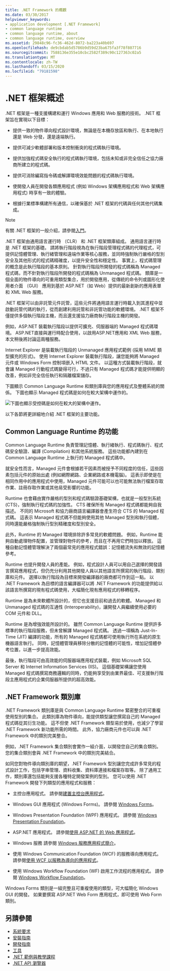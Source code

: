 ```yaml
---
title: .NET Framework 的概觀
ms.date: 03/30/2017
helpviewer_keywords:
- application development [.NET Framework]
- common language runtime
- common language runtime, about
- common language runtime, overview
ms.assetid: 29848c96-fc36-462d-8072-ba223a40b697
ms.openlocfilehash: de9cbdab5d5786b9d59d23ba675fa3f78f807716
ms.sourcegitcommit: 7588136e355e10cbc2582f389c90c127363c02a5
ms.translationtype: MT
ms.contentlocale: zh-TW
ms.lasthandoff: 03/15/2020
ms.locfileid: "79181598"
---
```

# <a name="overview-of-net-framework"></a>.NET 框架概述

.NET 框架是一種支援構建和運行 Windows 應用和 Web 服務的技術。 .NET 框架旨在實現以下目標：

- 提供一致的物件導向程式設計環境，無論是在本機存放區和執行、在本地執行還是 Web 分發，還是遠端執行。

- 提供可減少軟體部署和版本控制衝突的程式碼執行環境。

- 提供加強程式碼安全執行的程式碼執行環境，包括未知或非完全信任之協力廠商所建立的程式碼。

- 提供可消除編寫指令碼或解譯環境效能問題的程式碼執行環境。

- 使開發人員在開發各類應用程式 (例如 Windows 架構應用程式和 Web 架構應用程式) 時享有一致的體驗。

- 根據行業標準構建所有通信，以確保基於 .NET 框架的代碼與任何其他代碼集成。

> [!NOTE]
> 有關 .NET 框架的一般介紹，請參閱[入門](index.md)。

.NET 框架由通用語言運行時 （CLR） 和 .NET 框架類庫組成。 通用語言運行時是 .NET 框架的基礎。 請將執行階段視為在執行階段管理程式碼的代理程式，可提供記憶體管理、執行緒管理和遠端作業等核心服務，並同時強制執行嚴格的型別安全及其他形式的程式碼精確度，以提升安全性和穩定性。 事實上，程式碼管理的概念是此執行階段的基本原則。 針對執行階段所開發的程式碼稱為 Managed 程式碼，而不針對執行階段所開發的程式碼稱為 Unmanaged 程式碼。 類庫是一個全面的物件導向的可重用類型集合，用於開發應用，從傳統的命令列或圖形化使用者介面 （GUI） 應用到基於 ASP.NET（如 Web）提供的最新創新的應用表單和 XML Web 服務。

.NET 框架可以由非託管元件託管，這些元件將通用語言運行時載入到其進程中並啟動託管代碼的執行，從而創建利用託管和非託管功能的軟體環境。 .NET 框架不僅提供多個執行階段主機，而且還支援協力廠商執行階段主機的開發。

例如，ASP.NET 裝載執行階段以提供可擴充、伺服器端的 Managed 程式碼環境。 ASP.NET直接與運行時配合使用，以啟用ASP.NET應用和 XML Web 服務，本文稍後將討論這兩種服務。

Internet Explorer 是裝載執行階段的 Unmanaged 應用程式範例 (採用 MIME 類型擴充的形式)。 使用 Internet Explorer 裝載執行階段，讓您能夠將 Managed 元件或 Windows Form 控制項嵌入 HTML 文件。 以這種方式裝載執行階段，就會讓 Managed 行動程式碼變得可行，不過只有 Managed 程式碼才能提供明顯的改善，例如非完全信任執行和隔離檔案儲存。

下圖顯示 Common Language Runtime 和類別庫與您的應用程式及整體系統的關係。 下圖也顯示 Managed 程式碼是如何在較大架構中運作的。

![下圖也顯示受控碼是如何在較大的架構中運作。](./media/overview/language-runtime-class-library-relationship.gif)

以下各節將更詳細地介紹 .NET 框架的主要功能。

## <a name="features-of-the-common-language-runtime"></a>Common Language Runtime 的功能

Common Language Runtime 負責管理記憶體、執行緒執行、程式碼執行、程式碼安全驗證、編譯 (Compilation) 和其他系統服務。 這些功能都內建到在 Common Language Runtime 上執行的 Managed 程式碼中。

就安全性而言，Managed 元件會根據若干因素而被授予不同程度的信任，這些因素包括元件的原始出處 (例如網際網路、企業網路或本機電腦)。 這表示即使是在相同作用中的應用程式中使用，Managed 元件可能可以也可能無法執行檔案存取作業、註冊存取作業或其他易受影響的功能。

Runtime 也會藉由實作嚴格的型別和程式碼驗證基礎架構，也就是一般型別系統 (CTS)，強制執行程式碼的加強性。 CTS 確保所有 Managed 程式碼都能夠自我描述。 不同的 Microsoft 和協力廠商語言編譯器會產生符合 CTS 的 Managed 程式碼。 這表示 Managed 程式碼不但能夠使用其他 Managed 型別和執行個體，同時還能嚴格強制執行型別精確度和型別安全。

此外，Runtime 的 Managed 環境排除許多常見的軟體問題。 例如，Runtime 能夠自動處理物件配置，並管理對物件的參考，而且在不再用它們時加以釋放。 這種自動記憶體管理解決了兩個最常見的應用程式錯誤：記憶體流失和無效的記憶體參考。

Runtime 也提升開發人員的產能。 例如，程式設計人員可以用自己選擇的開發語言撰寫應用程式，但仍充分利用其他開發人員以其他語言所撰寫的執行階段、類別庫和元件。 選擇以執行階段為目標來開發編譯器的廠商都可作到這一點。 以 .NET Framework 為目標的語言編譯器可以將 .NET Framework 的功能提供給以該語言所撰寫的現有程式碼使用，大幅簡化現有應用程式的移轉程序。

Runtime 是為未來軟體所設計的，但它也支援目前和過去的軟體。 Managed 和 Unmanaged 程式碼的互通性 (Interoperability)，讓開發人員繼續使用必要的 COM 元件和 DLL。

Runtime 是為增強效能所設計的。 雖然 Common Language Runtime 提供許多標準的執行階段服務，但未曾解譯 Managed 程式碼。 透過一項稱為 Just-In-Time (JIT) 編譯的功能，所有的 Managed 程式碼都可使用執行所在系統的原生機器語言執行。 同時，記憶體管理員移除分散的記憶體的可能性，增加記憶體參考位置，以進一步提高效能。

最後，執行階段可由高效能的伺服器端應用程式裝載，例如 Microsoft SQL Server 和 Internet Information Services (IIS)。 這個基礎架構讓您使用 Managed 程式碼撰寫商務邏輯的同時，仍能夠享受到由業界最佳、可支援執行階段主應用程式的企業伺服器所提供的超高效能。

## <a name="net-framework-class-library"></a>.NET Framework 類別庫

.NET Framework 類別庫是與 Common Language Runtime 緊密整合的可重複使用型別的集合。 此類別庫為物件導向，能提供類型讓您撰寫自己的 Managed 程式碼從其衍生功能。 這不但使 .NET Framework 類型易於使用，也減少了學習 .NET Framework 新功能所需的時間。 此外，協力廠商元件也可以與 .NET Framework 中的類別完美整合。

例如，.NET Framework 集合類別會實作一組介面，以開發您自己的集合類別。 您的集合類別會與 .NET Framework 中的類別完美結合。

如同您對物件導向類別庫的期望，.NET Framework 型別讓您完成許多常見的程式設計工作，包括字串管理、資料收集、資料庫連接和檔案存取等。 除了通用工作，類別庫還包括能夠支援各種特定開發案例的型別。 您可以使用 .NET Framework 開發下列類型的應用程式和服務：

- 主控台應用程式。 請參閱[建置主控台應用程式](../../standard/building-console-apps.md)。

- Windows GUI 應用程式 (Windows Forms)。 請參閱 [Windows Forms](../winforms/index.md)。

- Windows Presentation Foundation (WPF) 應用程式。 請參閱 [Windows Presentation Foundation](../wpf/index.md)。

- ASP.NET 應用程式。 請參閱[使用 ASP.NET 的 Web 應用程式](../develop-web-apps-with-aspnet.md)。

- Windows 服務 請參閱 [Windows 服務應用程式簡介](../windows-services/introduction-to-windows-service-applications.md)。

- 使用 Windows Communication Foundation (WCF) 的服務導向應用程式。 請參閱[使用 WCF 以服務為導向的應用程式](../wcf/index.md)。

- 使用 Windows Workflow Foundation (WF) 啟用工作流程的應用程式。 請參閱 [Windows Workflow Foundation](../windows-workflow-foundation/index.md)。

Windows Forms 類別是一組完整且可重複使用的類型，可大幅簡化 Windows GUI 的開發。 如果要撰寫 ASP.NET Web Form 應用程式，即可使用 Web Form 類別。

## <a name="see-also"></a>另請參閱

- [系統要求](system-requirements.md)
- [安裝指南](../install/index.md)
- [開發指南](../development-guide.md)
- [工具](../tools/index.md)
- [.NET 範例與教學課程](../../samples-and-tutorials/index.md)
- [.NET API 瀏覽器](../../../api/index.md)
